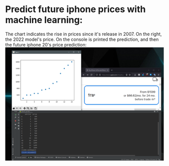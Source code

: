 # Predict future iphone prices with machine learning:

The chart indicates the rise in prices since it's release in 2007. On the right, the 2022 model's price. On the console is printed the prediction, and then the future iphone 20's price prediction:
![](screenshot/priceprediction.png)
